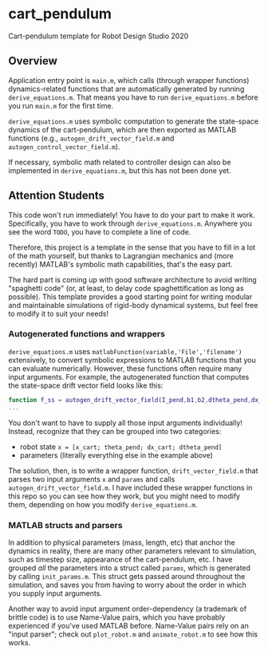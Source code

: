 # cart_pendulum
Cart-pendulum template for Robot Design Studio 2020

## Overview
Application entry point is `main.m`, which calls (through wrapper functions) dynamics-related functions that are automatically generated by running `derive_equations.m`.
That means you have to run `derive_equations.m` before you run `main.m` for the first time.

`derive_equations.m` uses symbolic computation to generate the state-space dynamics of the cart-pendulum, which are then exported as MATLAB functions (e.g., `autogen_drift_vector_field.m` and `autogen_control_vector_field.m`).

If necessary, symbolic math related to controller design can also be implemented in `derive_equations.m`, but this has not been done yet.


## Attention Students
This code won't run immediately! You have to do your part to make it work.
Specifically, you have to work through `derive_equations.m`.
Anywhere you see the word `TODO`, you have to complete a line of code.

Therefore, this project is a template in the sense that you have to fill in a lot of the math yourself, but thanks to Lagrangian mechanics and (more recently) MATLAB's symbolic math capabilities, that's the easy part.

The hard part is coming up with good software architecture to avoid writing "spaghetti code" (or, at least, to delay code spaghettification as long as possible).
This template provides a good starting point for writing modular and maintainable simulations of rigid-body dynamical systems, but feel free to modify it to suit your needs!

### Autogenerated functions and wrappers
`derive_equations.m` uses `matlabFunction(variable,'File','filename')` extensively, to convert symbolic expressions to MATLAB functions that you can evaluate numerically.
However, these functions often require many input arguments.
For example, the autogenerated function that computes the state-space drift vector field looks like this:

```Matlab
function f_ss = autogen_drift_vector_field(I_pend,b1,b2,dtheta_pend,dx_cart,g,m_cart,m_pend,r_com_pend,theta_pend)
...
```
You don't want to have to supply all those input arguments individually!
Instead, recognize that they can be grouped into two categories:
* robot state `x = [x_cart; theta_pend; dx_cart; dtheta_pend]`
* parameters (literally everything else in the example above)

The solution, then, is to write a wrapper function, `drift_vector_field.m` that parses two input arguments `x` and `params` and calls `autogen_drift_vector_field.m`.
I have included these wrapper functions in this repo so you can see how they work, but you might need to modify them, depending on how you modify `derive_equations.m`.

### MATLAB structs and parsers
In addition to physical parameters (mass, length, etc) that anchor the dynamics in reality, there are many other parameters relevant to simulation, such as timestep size, appearance of the cart-pendulum, etc.
I have grouped _all_ the parameters into a struct called `params`, which is generated by calling `init_params.m`.
This struct gets passed around throughout the simulation, and saves you from having to worry about the order in which you supply input arguments.

Another way to avoid input argument order-dependency (a trademark of brittle code) is to use Name-Value pairs, which you have probably experienced if you've used MATLAB before.
Name-Value pairs rely on an "input parser"; check out `plot_robot.m` and `animate_robot.m` to see how this works.
